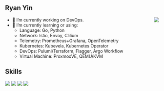## Ryan Yin

<a href="https://github.com/anuraghazra/github-readme-stats">
  <img align="right" src="https://github-readme-stats.vercel.app/api?username=ryan4yin&show_icons=true&hide_border=false&icon_color=ffb90f&title_color=586069&count_private=true&include_all_commits=true" />
</a>

- 🔭 I’m currently working on DevOps.
- 🌱 I’m currently learning or using:
  - Language: Go, Python
  - Network: Istio, Envoy, Clilium
  - Telemetry: Prometheus+Grafana, OpenTelemetry
  - Kubernetes: Kubevela, Kubernetes Operator
  - DevOps: Pulumi/Terraform, Flagger, Argo Workflow
  - Virtual Machine: ProxmoxVE, QEMU/KVM

## Skills

![](https://img.shields.io/badge/-Kubernetes-326de6?style=flat-square&logo=Kubernetes&logoColor=fff)
![](https://img.shields.io/badge/-Linux-000000?style=flat-square&logo=Linux&logoColor=fff)
![](https://img.shields.io/badge/-Python-3776ab?style=flat-square&logo=Python&logoColor=fff)
![](https://img.shields.io/badge/-Go-007d9c?style=flat-square&logo=Go&logoColor=fff)
